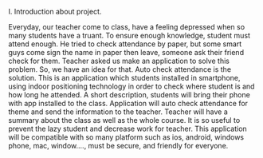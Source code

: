 I. Introduction about project.

Everyday, our teacher come to class, have a feeling depressed when so many students have a truant. To ensure enough knowledge, student must attend enough. He tried to check attendance by paper, but some smart guys come sign the name in paper then leave, someone ask their friend check for them. Teacher asked us make an application to solve this problem. So, we have an idea for that. Auto check attendance is the solution. 
This is an application which students installed in smartphone, using indoor positioning technology in order to check where student is and how long he attended. A short description, students will bring their phone with app installed to the class. Application will auto check attendance for theme and send the information to the teacher. Teacher will have a summary about the class as well as the whole course. It is so useful to prevent the lazy student and decrease work for teacher. 
This application will be compatible with so many platform such as ios, android, windows phone, mac, window...., must be secure, and friendly for everyone.
